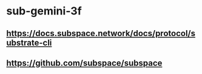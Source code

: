 # sub-gemini-3f
## https://docs.subspace.network/docs/protocol/substrate-cli
## https://github.com/subspace/subspace 
